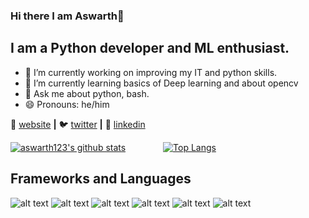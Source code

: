 ### Hi there I am Aswarth👋
## I am a Python developer and ML enthusiast. 


- 🔭 I’m currently working on improving my IT and python skills.
- 🌱 I’m currently learning basics of Deep learning and about opencv
- 💬 Ask me about python, bash.
- 😄 Pronouns: he/him

🏡 [website][website] **|** 
🐦 [twitter][twitter] **|**
👔 [linkedin][linkedin]

[website]: https://aswarth123.github.io/
[twitter]: https://twitter.com/Aswarthnarayan2
[linkedin]:https://www.linkedin.com/in/aswarth-narayana-c-v-62a0b0198/

[![aswarth123's github stats](https://github-readme-stats.vercel.app/api?username=aswarth123)](https://github.com/anuraghazra/github-readme-stats)                 &emsp;&emsp;&emsp;&emsp;[![Top Langs](https://github-readme-stats.vercel.app/api/top-langs/?username=aswarth123&layout=compact)](https://github.com/anuraghazra/github-readme-stats)

## Frameworks and Languages
![alt text](https://img.icons8.com/color/96/000000/tensorflow.png) ![alt text](https://img.icons8.com/color/96/000000/python.png)  ![alt text](https://img.icons8.com/color/96/000000/java-coffee-cup-logo.png)  ![alt text](https://img.icons8.com/color/96/000000/postgreesql.png) ![alt text](https://img.icons8.com/color/96/000000/javascript.png) ![alt text](https://img.icons8.com/color/96/000000/c-plus-plus-logo.png)
